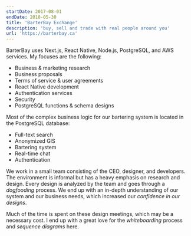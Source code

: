 ```yaml
---
startDate: 2017-08-01
endDate: 2018-05-30
title: 'BarterBay Exchange'
description: 'buy, sell and trade with real people around you'
url: 'https://barterbay.ca'
---
```


BarterBay uses Next.js, React Native, Node.js, PostgreSQL, and AWS services. My focuses are the following:

- Business & marketing research
- Business proposals
- Terms of service & user agreements
- React Native development
- Authentication services
- Security
- PostgreSQL functions & schema designs

Most of the complex business logic for our bartering system is located in the PostgreSQL database:

- Full-text search
- Anonymized GIS
- Bartering system
- Real-time chat
- Authentication

We work in a small team consisting of the CEO, designer, and developers. The environment is informal but has a heavy emphasis on research and design. Every design is analyzed by the team and goes through a _dogfooding_ process. We end up with an in-depth understanding of our system and our business needs, which increased our _confidence in our designs_.

Much of the time is spent on these design meetings, which may be a necessary cost. I end up with a great love for the _whiteboarding_ process and _sequence diagrams_ here.
